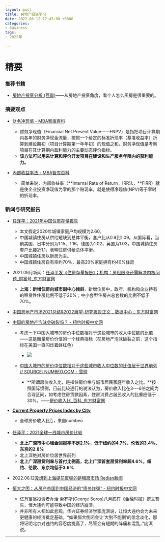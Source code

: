 ```yaml
---
layout: post
title: 房地产投资学习
date: 2022-06-12 17:45:00 +0800
categories:
- Business
tags:
- 2022年

---
```




# 精要

### 推荐书籍

- [房地产投资分析 (豆瓣)](https://book.douban.com/subject/2308162/)——从房地产投资角度，看个人怎么买房是很重要的。

### 摘要观点

- [财务净现值 - MBA智库百科](https://wiki.mbalib.com/wiki/%E8%B4%A2%E5%8A%A1%E5%87%80%E7%8E%B0%E5%80%BC)
  - 财务净现值（Financial Net Present Value——FNPV）是指把项目计算期内各年的财务净现金流量，按照一个给定的标准折现率（基准收益率）折算到建设期初（项目计算期第一年年初）的现值之和。财务净现值是考察项目在其计算期内盈利能力的主要动态评价指标。
  - **该方法可以用来计算和评价开发项目在建设和生产服务年限内的获利能力。**

- [內部收益率法 - MBA智库百科](https://wiki.mbalib.com/zh-tw/%E5%86%85%E9%83%A8%E6%94%B6%E7%9B%8A%E7%8E%87%E6%B3%95)
  - ​	简单来说，内部收益率（**Internal Rate of Return，IRR法，**FIRR）就是使企业投资净现值为零的那个贴现率，就是使得净现值(NPV)等于零时的折现率。




### 新闻与研究报告

- [任泽平：2021年中国住房存量报告](https://finance.sina.cn/zl/2021-06-23/zl-ikqciyzk1239304.d.html?vt=4&cid=79615&node_id=79615)
  - 本文假定2020年城镇家庭户均规模为2.60。
  - 中国城镇住房从供给短缺到总体平衡，套户比从0.8到1.09。从国际看，当前美国、日本分别为1.15、1.16，德国为1.02，英国为1.03，中国城镇住房套户比接近1.1，表明住房供给总体平衡。
  - 中国城镇住房以新房为主。
  - 中国城镇住房自有率约70%，最高20%家庭拥有约40%住房

- 2021.09月新闻：[任泽平发《住房存量报告》；机构：房租限涨还需解决内核问题_财富号_东方财富网](https://caifuhao.eastmoney.com/news/20210903094335105030370)
  - **上海：新增住房向城市副中心倾斜**，新增住房中，政府、机构和企业持有的租赁性住房比例不低于20%；中小套型住房占总套数的比例不低于70%。

- [中国房地产市场2021总结&2022展望-研究报告正文 _ 数据中心 _ 东方财富网](https://data.eastmoney.com/report/zw_industry.jshtml?infocode=AP202201071539013182)
- [中国的房地产泡沫会破裂吗？ - 纽约时报中文网](https://cn.nytimes.com/business/20210923/evergrande-china-housing-bubble/)
  - 考虑一下中国大城市的房价中位数相对于这些城市的收入中位数的比值——这是衡量房价价值的一个经典指标（在房地产泡沫破裂之前，这个指标在美国一直闪烁着鲜红色）
    - ![](https://xqimg.imedao.com/17c1672429c2e003fe92e74c.png!800.jpg)

  - [中国大城市的房价中位数相对于这些城市收入中位数的比值居于世界前列 // SOURCE: NUMBEO.COM - 雪球](https://xueqiu.com/8940100817/198665131)
    - **所谓房价收入比，是指住房价格与城市居民家庭年收入之比。**按照国际惯例，目前比较通行的说法认为，房价收入比在3---6倍之间为合理区间，如考虑住房贷款因素，住房消费占居民收入的比重应低于30%。——[房价收入比_百科_东方财富网](https://baike.eastmoney.com/item/%E6%88%BF%E4%BB%B7%E6%94%B6%E5%85%A5%E6%AF%94)

- **[Current Property Prices Index by City](https://www.numbeo.com/property-investment/rankings_current.jsp)**
  - 全球房价收入比👆，来自numbeo

- [任泽平：2021全球一线城市房价比较](https://finance.sina.cn/zl/2021-06-29/zl-ikqciyzk2449338.d.html?vt=4&cid=79615&node_id=79615)
  - **北上广深市中心租金回报率不足2.1%，低于纽约的4.7%、伦敦的3.4%、东京的2.8%**
  - 北上深绝对房价位居世界前列 
  - **北上广深房贷利率与首付比例高，北上广深首套房贷利率超4.6%，纽约、伦敦、东京均低于3.6%**

- 2022.06.12[没想到上海提前反弹的是租房市场  Redian新闻](https://redian.news/news/33936)
- [恒大之困：从房产帝国到中国经济的“债务炸弹” - 纽约时报中文网](https://cn.nytimes.com/business/20210913/evergrande-debt-crisis/)
  - 亿万富翁投资者乔治·索罗斯(George Soros)八月底在《金融时报》撰文警告，恒大违约可能导致中国的经济崩溃。
  - 并非所有人都如此悲观。华兴证券经济学家庞溟说，让恒大违约会为未来更健康的经济奠定基础。“如果恒大倒闭会让‘大到不能倒’的信念淡化，那将证明北京对违约的容忍度提高了，尽管会有短期的阵痛和混乱，”庞溟说。




---

